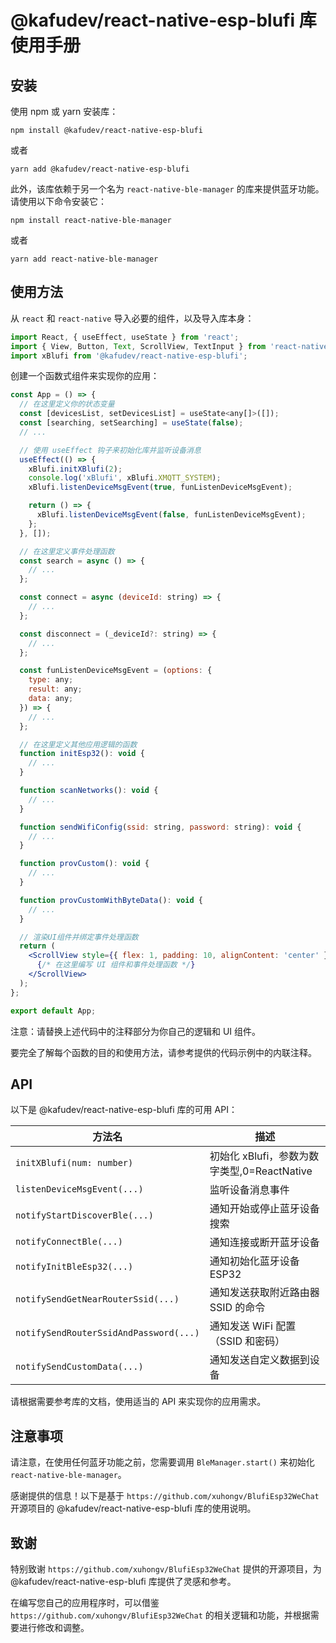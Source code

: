 # @kafudev/react-native-esp-blufi 库使用手册

## 安装

使用 npm 或 yarn 安装库：

```shell
npm install @kafudev/react-native-esp-blufi
```

或者

```shell
yarn add @kafudev/react-native-esp-blufi
```

此外，该库依赖于另一个名为 `react-native-ble-manager` 的库来提供蓝牙功能。请使用以下命令安装它：

```shell
npm install react-native-ble-manager
```

或者

```shell
yarn add react-native-ble-manager
```

## 使用方法

从 `react` 和 `react-native` 导入必要的组件，以及导入库本身：

```jsx
import React, { useEffect, useState } from 'react';
import { View, Button, Text, ScrollView, TextInput } from 'react-native';
import xBlufi from '@kafudev/react-native-esp-blufi';
```

创建一个函数式组件来实现你的应用：

```jsx
const App = () => {
  // 在这里定义你的状态变量
  const [devicesList, setDevicesList] = useState<any[]>([]);
  const [searching, setSearching] = useState(false);
  // ...

  // 使用 useEffect 钩子来初始化库并监听设备消息
  useEffect(() => {
    xBlufi.initXBlufi(2);
    console.log('xBlufi', xBlufi.XMQTT_SYSTEM);
    xBlufi.listenDeviceMsgEvent(true, funListenDeviceMsgEvent);

    return () => {
      xBlufi.listenDeviceMsgEvent(false, funListenDeviceMsgEvent);
    };
  }, []);

  // 在这里定义事件处理函数
  const search = async () => {
    // ...
  };

  const connect = async (deviceId: string) => {
    // ...
  };

  const disconnect = (_deviceId?: string) => {
    // ...
  };

  const funListenDeviceMsgEvent = (options: {
    type: any;
    result: any;
    data: any;
  }) => {
    // ...
  };

  // 在这里定义其他应用逻辑的函数
  function initEsp32(): void {
    // ...
  }

  function scanNetworks(): void {
    // ...
  }

  function sendWifiConfig(ssid: string, password: string): void {
    // ...
  }

  function provCustom(): void {
    // ...
  }

  function provCustomWithByteData(): void {
    // ...
  }

  // 渲染UI组件并绑定事件处理函数
  return (
    <ScrollView style={{ flex: 1, padding: 10, alignContent: 'center' }}>
      {/* 在这里编写 UI 组件和事件处理函数 */}
    </ScrollView>
  );
};

export default App;
```

注意：请替换上述代码中的注释部分为你自己的逻辑和 UI 组件。

要完全了解每个函数的目的和使用方法，请参考提供的代码示例中的内联注释。

## API

以下是 @kafudev/react-native-esp-blufi 库的可用 API：

| 方法名                                 | 描述                                        |
| -------------------------------------- | ------------------------------------------- |
| `initXBlufi(num: number)`              | 初始化 xBlufi，参数为数字类型,0=ReactNative |
| `listenDeviceMsgEvent(...)`            | 监听设备消息事件                            |
| `notifyStartDiscoverBle(...)`          | 通知开始或停止蓝牙设备搜索                  |
| `notifyConnectBle(...)`                | 通知连接或断开蓝牙设备                      |
| `notifyInitBleEsp32(...)`              | 通知初始化蓝牙设备 ESP32                    |
| `notifySendGetNearRouterSsid(...)`     | 通知发送获取附近路由器 SSID 的命令          |
| `notifySendRouterSsidAndPassword(...)` | 通知发送 WiFi 配置（SSID 和密码）           |
| `notifySendCustomData(...)`            | 通知发送自定义数据到设备                    |

请根据需要参考库的文档，使用适当的 API 来实现你的应用需求。


## 注意事项

请注意，在使用任何蓝牙功能之前，您需要调用 `BleManager.start()` 来初始化 `react-native-ble-manager`。

感谢提供的信息！以下是基于 `https://github.com/xuhongv/BlufiEsp32WeChat` 开源项目的 @kafudev/react-native-esp-blufi 库的使用说明。

## 致谢

特别致谢 `https://github.com/xuhongv/BlufiEsp32WeChat` 提供的开源项目，为 @kafudev/react-native-esp-blufi 库提供了灵感和参考。

在编写您自己的应用程序时，可以借鉴 `https://github.com/xuhongv/BlufiEsp32WeChat` 的相关逻辑和功能，并根据需要进行修改和调整。
